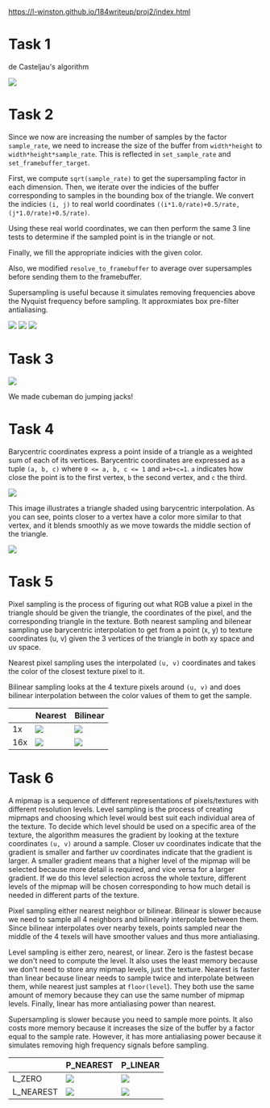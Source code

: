 
https://l-winston.github.io/184writeup/proj2/index.html

# Task 1
de Casteljau's algorithm 

![](screenshot_2-14_18-39-16.png)

# Task 2
Since we now are increasing the number of samples by the factor `sample_rate`, we need to increase the size of the buffer from `width*height` to `width*height*sample_rate`. This is reflected in `set_sample_rate` and `set_framebuffer_target`.

First, we compute `sqrt(sample_rate)` to get the supersampling factor in each dimension. Then, we iterate over the indicies of the buffer corresponding to samples in the bounding box of the triangle. We convert the indicies `(i, j)` to real world coordinates `((i*1.0/rate)+0.5/rate, (j*1.0/rate)+0.5/rate)`. 

Using these real world coordinates, we can then perform the same 3 line tests to determine if the sampled point is in the triangle or not. 

Finally, we fill the appropriate indicies with the given color.

Also, we modified `resolve_to_framebuffer` to average over supersamples before sending them to the framebuffer.

Supersampling is useful because it simulates removing frequencies above the Nyquist frequency before sampling. It approxmiates box pre-filter antialiasing.

![](screenshot_2-14_18-59-48.png)
![](screenshot_2-14_18-59-51.png)
![](screenshot_2-14_18-59-53.png)

# Task 3 

![](screenshot_2-14_19-17-8.png)

We made cubeman do jumping jacks!

# Task 4

Barycentric coordinates express a point inside of a triangle as a weighted sum of each of its vertices. Barycentric coordinates are expressed as a tuple `(a, b, c)` where `0 <= a, b, c <= 1` and `a+b+c=1`. `a` indicates how close the point is to the first vertex, `b` the second vertex, and `c` the third.

![](screenshot_2-14_22-14-23.png)

This image illustrates a triangle shaded using barycentric interpolation. As you can see, points closer to a vertex have a color more similar to that vertex, and it blends smoothly as we move towards the middle section of the triangle.

![](screenshot_2-14_19-42-54.png)

# Task 5

Pixel sampling is the process of figuring out what RGB value a pixel in the triangle should be given the triangle, the coordinates of the pixel, and the corresponding triangle in the texture. Both nearest sampling and bilenear sampling use barycentric interpolation to get from a point (x, y) to texture coordinates (u, v) given the 3 vertices of the triangle in both xy space and uv space.

Nearest pixel sampling uses the interpolated `(u, v)` coordinates and takes the color of the closest texture pixel to it.

Bilinear sampling looks at the 4 texture pixels around `(u, v)` and does bilinear interpolation between the color values of them to get the sample.

|       | Nearest | Bilinear |
| ----------- | ----------- | -|
| 1x      | ![](near1.png) | ![](bi1.png) |
| 16x   | ![](near16.png) | ![](bi16.png) |

# Task 6

A mipmap is a sequence of different representations of pixels/textures with different resolution levels. Level sampling is the process of creating mipmaps and choosing which level would best suit each individual area of the texture. To decide which level should be used on a specific area of the texture, the algorithm measures the gradient by looking at the texture coordinates `(u, v)` around a sample. Closer uv coordinates indicate that the gradient is smaller and farther uv coordinates indicate that the gradient is larger. A smaller gradient means that a higher level of the mipmap will be selected because more detail is required, and vice versa for a larger gradient. If we do this level selection across the whole texture, different levels of the mipmap will be chosen corresponding to how much detail is needed in different parts of the texture.

Pixel sampling either nearest neighbor or bilinear. Bilinear is slower because we need to sample all 4 neighbors and bilinearly interpolate between them. Since bilinear interpolates over nearby texels, points sampled near the middle of the 4 texels will have smoother values and thus more antialiasing. 

Level sampling is either zero, nearest, or linear. Zero is the fastest becase we don't need to compute the level. It also uses the least memory because we don't need to store any mipmap levels, just the texture. Nearest is faster than linear because linear needs to sample twice and interpolate between them, while nearest just samples at `floor(level`). They both use the same amount of memory because they can use the same number of mipmap levels. Finally, linear has more antialiasing power than nearest. 

Supersampling is slower because you need to sample more points. It also costs more memory because it increases the size of the buffer by a factor equal to the sample rate. However, it has more antialiasing power because it simulates removing high frequency signals before sampling.


|       | P_NEAREST | P_LINEAR |
| ----------- | ----------- | -|
| L_ZERO      | ![](zero.png) | ![](bilinear.png) |
| L_NEAREST   | ![](nearest.png) | ![](both.png) |